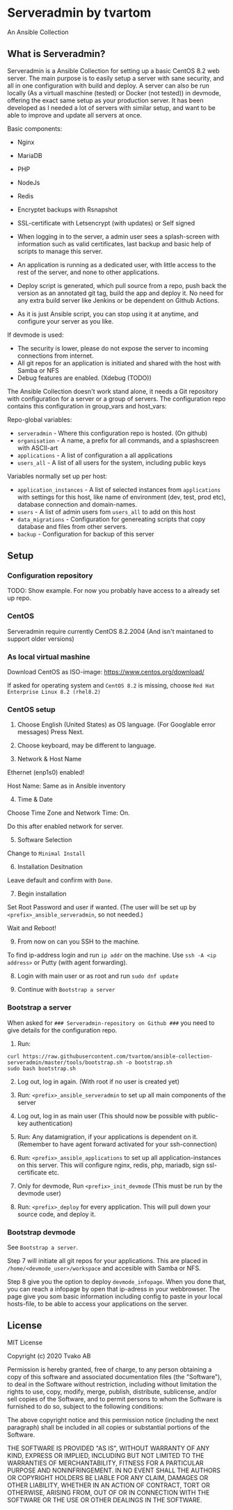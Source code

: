 # Serveradmin by tvartom

An Ansible Collection

## What is Serveradmin?

Serveradmin is a Ansible Collection for setting up a basic CentOS 8.2 web server.
The main purpose is to easily setup a server with sane security, and all in one configuration with build and deploy.
A server can also be run locally (As a virtuall maschine (tested) or Docker (not tested)) in devmode, offering the exact same setup as your production server.
It has been developed as I needed a lot of servers with similar setup, and want to be able to improve and update all servers at once.

Basic components:

* Nginx
* MariaDB
* PHP
* NodeJs
* Redis
* Encryptet backups with Rsnapshot
* SSL-certificate with Letsencrypt (with updates) or Self signed

* When logging in to the server, a admin user sees a splash-screen with information such as valid certificates, last backup and basic help of scripts to manage this server.
* An application is running as a dedicated user, with little access to the rest of the server, and none to other applications.
* Deploy script is generated, which pull source from a repo, push back the version as an annotated git tag, build the app and deploy it. No need for any extra build server like Jenkins or be dependent on Github Actions.

* As it is just Ansible script, you can stop using it at anytime, and configure your server as you like.

If devmode is used:

* The security is lower, please do not expose the server to incoming connections from internet.
* All git repos for an application is initiated and shared with the host with Samba or NFS
* Debug features are enabled. (Xdebug (TODO))

The Ansible Collection doesn't work stand alone, it needs a Git repository with configuration for a server or a group of servers.
The configuration repo contains this configuration in group_vars and host_vars:

Repo-global variables:
* `serveradmin` - Where this configuration repo is hosted. (On github)
* `organisation` - A name, a prefix for all commands, and a splashscreen with ASCII-art
* `applications` - A list of configuration a all applications
* `users_all` - A list of all users for the system, including public keys

Variables normally set up per host:
* `application_instances` - A list of selected instances from `applications` with settings for this host, like name of environment (dev, test, prod etc), database connection and domain-names.
* `users` - A list of admin users fom `users_all` to add on this host
* `data_migrations` - Configuration for genereating scripts that copy database and files from other servers.
* `backup` - Configuration for backup of this server

## Setup

### Configuration repository

TODO: Show example.
For now you probably have access to a already set up repo.

### CentOS

Serveradmin require currently CentOS 8.2.2004 (And isn't maintaned to support older versions)

### As local virtual mashine

Download CentOS as ISO-image: https://www.centos.org/download/

If asked for operating system and `CentOS 8.2` is missing, choose `Red Hat Enterprise Linux 8.2 (rhel8.2)`

### CentOS setup

1. Choose English (United States) as OS language. (For Googlable error messages) Press Next.

2. Choose keyboard, may be different to language.

3. Network & Host Name

Ethernet (enp1s0) enabled!

Host Name: Same as in Ansible inventory

4. Time & Date

Choose Time Zone and Network Time: On.

Do this after enabled network for server.

5. Software Selection

Change to `Minimal Install`

6. Installation Desitnation

Leave default and confirm with `Done`.

7. Begin installation

Set Root Password and user if wanted. (The user will be set up by `<prefix>_ansible_serveradmin`, so not needed.)

Wait and Reboot!

9. From now on can you SSH to the machine.

To find ip-address login and run `ip addr` on the machine.
Use `ssh -A <ip address>` or Putty (with agent forwarding).

8. Login with main user or as root and run `sudo dnf update`

9. Continue with `Bootstrap a server`

### Bootstrap a server

When asked for `### Serveradmin-repository on Github ###` you need to give details for the configuration repo.

1. Run:
```
curl https://raw.githubusercontent.com/tvartom/ansible-collection-serveradmin/master/tools/bootstrap.sh -o bootstrap.sh
sudo bash bootstrap.sh
```

2. Log out, log in again. (With root if no user is created yet)

3. Run: `<prefix>_ansible_serveradmin` to set up all main components of the server

4. Log out, log in as main user (This should now be possible with public-key authentication)

5. Run: Any datamigration, if your applications is dependent on it. (Remember to have agent forward activated for your ssh-connection)

6. Run: `<prefix>_ansible_applications` to set up all application-instances on this server. This will configure nginx, redis, php, mariadb, sign ssl-certificate etc.

7. Only for devmode, Run `<prefix>_init_devmode` (This must be run by the devmode user)

8. Run: `<prefix>_deploy` for every application. This will pull down your source code, and deploy it.

### Bootstrap devmode

See `Bootstrap a server`.

Step 7 will initiate all git repos for your applications. This are placed in `/home/<devmode_user>/workspace` and accesible with Samba or NFS.

Step 8 give you the option to deploy `devmode_infopage`. When you done that, you can reach a infopage by open that ip-adress in your webbrowser.
The page give you som basic information including config to paste in your local hosts-file, to be able to access your applications on the server.

## License

MIT License

Copyright (c) 2020 Tvako AB

Permission is hereby granted, free of charge, to any person obtaining a copy of this software and associated documentation files (the "Software"), to deal in the Software without restriction, including without limitation the rights to use, copy, modify, merge, publish, distribute, sublicense, and/or sell copies of the Software, and to permit persons to whom the Software is furnished to do so, subject to the following conditions:

The above copyright notice and this permission notice (including the next paragraph) shall be included in all copies or substantial portions of the Software.

THE SOFTWARE IS PROVIDED "AS IS", WITHOUT WARRANTY OF ANY KIND, EXPRESS OR IMPLIED, INCLUDING BUT NOT LIMITED TO THE WARRANTIES OF MERCHANTABILITY, FITNESS FOR A PARTICULAR PURPOSE AND NONINFRINGEMENT. IN NO EVENT SHALL THE AUTHORS OR COPYRIGHT HOLDERS BE LIABLE FOR ANY CLAIM, DAMAGES OR OTHER LIABILITY, WHETHER IN AN ACTION OF CONTRACT, TORT OR OTHERWISE, ARISING FROM, OUT OF OR IN CONNECTION WITH THE SOFTWARE OR THE USE OR OTHER DEALINGS IN THE SOFTWARE.
